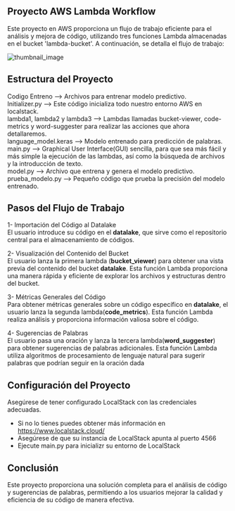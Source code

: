 ## Proyecto AWS Lambda Workflow

Este proyecto en AWS proporciona un flujo de trabajo eficiente para el análisis y mejora de código, utilizando tres funciones Lambda almacenadas en el bucket 'lambda-bucket'. A continuación, se detalla el flujo de trabajo:

![thumbnail_image](https://github.com/PedroCanoGlez/AWS_Project/assets/90764191/179b557f-4532-4a1d-9b65-0ecdc0cc9662)

## Estructura del Proyecto  
Codigo Entreno --> Archivos para entrenar modelo predictivo.  
Initializer.py --> Este código inicializa todo nuestro entorno AWS en localstack.  
lambda1, lambda2 y lambda3 --> Lambdas llamadas bucket-viewer, code-metrics y word-suggester para realizar las acciones que ahora detallaremos.  
language_model.keras --> Modelo entrenado para predicción de palabras.  
main.py --> Graphical User Interface(GUI) sencilla, para que sea más fácil y más simple la ejecución de las lambdas, así como la búsqueda de archivos y la introducción de texto.  
model.py --> Archivo que entrena y genera el modelo predictivo.  
prueba_modelo.py --> Pequeño código que prueba la precisión del modelo entrenado.


## Pasos del Flujo de Trabajo  

1- Importación del Código al Datalake  
El usuario introduce su código en el **datalake**, que sirve como el repositorio central para el almacenamiento de códigos.  
  
2- Visualización del Contenido del Bucket  
El usuario lanza la primera lambda (**bucket_viewer**) para obtener una vista previa del contenido del bucket **datalake**. Esta función Lambda proporciona una manera rápida y eficiente de explorar los archivos y estructuras dentro del bucket.  

3- Métricas Generales del Código  
Para obtener métricas generales sobre un código específico en **datalake**, el usuario lanza la segunda lambda(**code_metrics**). Esta función Lambda realiza análisis y proporciona información valiosa sobre el código.  
  
4- Sugerencias de Palabras  
El usuario pasa una oración y lanza la tercera lambda(**word_suggester**) para obtener sugerencias de palabras adicionales. Esta función Lambda utiliza algoritmos de procesamiento de lenguaje natural para sugerir palabras que podrían seguir en la oración dada


## Configuración del Proyecto  
Asegúrese de tener configurado LocalStack con las credenciales adecuadas.  
- Si no lo tienes puedes obtener más información en https://www.localstack.cloud/  
- Asegúrese de que su instancia de LocalStack apunta al puerto 4566  
- Ejecute main.py para inicializr su entorno de LocalStack  
  
## Conclusión  
Este proyecto proporciona una solución completa para el análisis de código y sugerencias de palabras, permitiendo a los usuarios mejorar la calidad y eficiencia de su código de manera efectiva.
